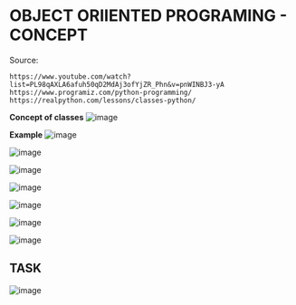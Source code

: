 # **OBJECT ORIIENTED PROGRAMING - CONCEPT**

Source:
```
https://www.youtube.com/watch?list=PL98qAXLA6afuh50qD2MdAj3ofYjZR_Phn&v=pnWINBJ3-yA
https://www.programiz.com/python-programming/
https://realpython.com/lessons/classes-python/
```
**Concept of classes**
![image](https://user-images.githubusercontent.com/103432222/225955560-7c2087ff-5005-4e2c-8893-7b124fd70856.png)

**Example**
![image](https://user-images.githubusercontent.com/103432222/225956096-36543aae-4e38-4a75-b65a-d57238d02255.png)

![image](https://user-images.githubusercontent.com/103432222/225956450-f846aa23-dec4-4a89-9ae7-0d94bdfba925.png)

![image](https://user-images.githubusercontent.com/103432222/225958171-a0c213fe-7546-47a6-bf57-0cb03576d9ab.png)

![image](https://user-images.githubusercontent.com/103432222/225960132-5d6d66c9-5c6b-4a85-a087-3e7987c52f58.png)

![image](https://user-images.githubusercontent.com/103432222/226093202-bd6eac13-0537-447c-a911-33b772ccb50d.png)

![image](https://user-images.githubusercontent.com/103432222/225964851-ace9c380-0f22-43f5-a2f8-0377107f84c6.png)

![image](https://user-images.githubusercontent.com/103432222/226587384-e3aa81f9-0b9a-4f64-a64f-d63b678722ce.png)


## **TASK**

![image](https://user-images.githubusercontent.com/103432222/225966274-5f4bcabd-7649-43c4-896a-3c69e43dac1a.png)

